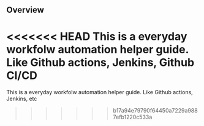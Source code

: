 ## Overview
<<<<<<< HEAD
This is a everyday workfolw automation helper guide. Like Github actions, Jenkins, Github CI/CD
=======
This is a everyday workfolw automation helper guide. Like Github actions, Jenkins, etc
>>>>>>> b17a94e79790f64450a7229a9887efb1220c533a
